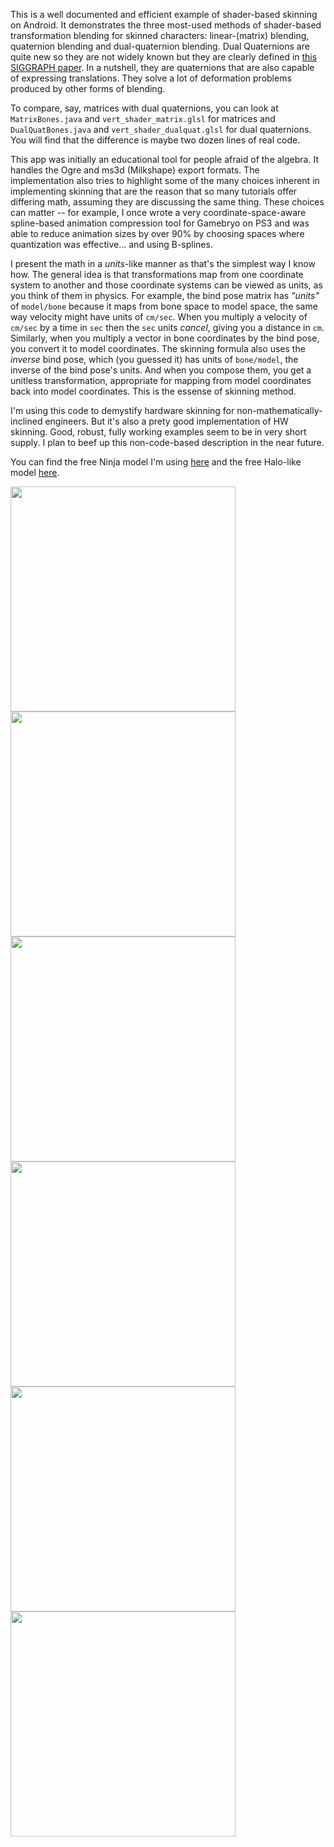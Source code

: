 This is a well documented and efficient example of shader-based skinning on Android.  It
demonstrates the three most-used methods of shader-based transformation blending for
skinned characters: linear-(matrix) blending, quaternion blending and dual-quaternion
blending.  Dual Quaternions are quite new so they are not widely known but they are
clearly defined in [this SIGGRAPH paper](https://www.cs.utah.edu/~ladislav/kavan07skinning/kavan07skinning.pdf).
In a nutshell, they are quaternions that are also capable of expressing translations.  They
solve a lot of deformation problems produced by other forms of blending.

To compare, say, matrices with dual quaternions, you can look at 
`MatrixBones.java` and `vert_shader_matrix.glsl` for matrices and 
`DualQuatBones.java` and `vert_shader_dualquat.glsl` for dual quaternions.
You will find that the difference is maybe two dozen lines of real code.
  
This app was initially an educational tool for people afraid of the algebra.  It handles the Ogre and
ms3d (Milkshape) export formats.  The implementation
also tries to highlight some of the many choices inherent in implementing skinning that
are the reason that so many tutorials offer differing math, assuming they are discussing
the same thing.  These choices can matter -- for example, I once wrote a very coordinate-space-aware
spline-based animation compression tool for Gamebryo on PS3 and was able to reduce animation
sizes by over 90% by choosing spaces where quantization was effective... and using B-splines.

I present the math in a _units_-like manner as that's the simplest way I know how.  The general
idea is that transformations map from one coordinate system to another and those coordinate
systems can be viewed as units, as you think of them in physics.  For example, the bind pose
matrix has _"units"_ of `model/bone` because it maps from bone space to model space,
the same way velocity might have units of `cm/sec`.  When you multiply a velocity of `cm/sec`
by a time in `sec` then the `sec` units _cancel_, giving you a distance in `cm`.  Similarly,
when you multiply a vector in bone coordinates by the bind pose, you convert it to model
coordinates.  The skinning formula also uses the _inverse_ bind pose, which (you guessed it)
has units of `bone/model`, the inverse of the bind pose's units.  And when you compose them,
you get a unitless transformation, appropriate for mapping from model coordinates back into
model coordinates.  This is the essense of skinning method.

I'm using this code to demystify hardware skinning for non-mathematically-inclined engineers.
But it's also a prety good implementation of HW skinning.  Good, robust,
fully working examples seem to be in very short supply.  I plan to beef up this non-code-based
description in the near future.

You can find the free Ninja model I'm using [here](http://tf3dm.com/3d-model/ninja-48864.html) and the 
free Halo-like model [here](http://voxels.blogspot.com/2014/03/skinned-skeletal-animation-tutorial.html).

<img src="https://raw.githubusercontent.com/davidp3/AndroidGPUSkinningDemo/master/etc/Screenshot_20160712-043626.png" width="360"/>
<img src="https://raw.githubusercontent.com/davidp3/AndroidGPUSkinningDemo/master/etc/Screenshot_20160712-043657.png" width="360"/>
<br>
<img src="https://raw.githubusercontent.com/davidp3/AndroidGPUSkinningDemo/master/etc/Screenshot_20160703-094345.png" width="360"/>
<img src="https://raw.githubusercontent.com/davidp3/AndroidGPUSkinningDemo/master/etc/Screenshot_20160703-094419.png" width="360"/>
<br>
<img src="https://raw.githubusercontent.com/davidp3/AndroidGPUSkinningDemo/master/etc/Screenshot_20160706-120353.png" width="360"/>
<img src="https://raw.githubusercontent.com/davidp3/AndroidGPUSkinningDemo/master/etc/Screenshot_20160706-120436.png" width="360"/>
